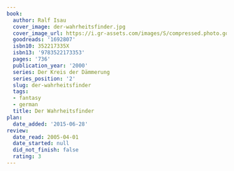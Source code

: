 ```yaml
---
book:
  author: Ralf Isau
  cover_image: der-wahrheitsfinder.jpg
  cover_image_url: https://i.gr-assets.com/images/S/compressed.photo.goodreads.com/books/1186999444l/1692807.jpg
  goodreads: '1692807'
  isbn10: 352217335X
  isbn13: '9783522173353'
  pages: '736'
  publication_year: '2000'
  series: Der Kreis der Dämmerung
  series_position: '2'
  slug: der-wahrheitsfinder
  tags:
  - fantasy
  - german
  title: Der Wahrheitsfinder
plan:
  date_added: '2015-06-28'
review:
  date_read: 2005-04-01
  date_started: null
  did_not_finish: false
  rating: 3
---
```

